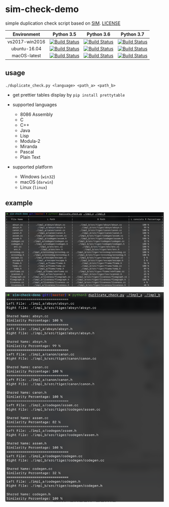 # sim-check-demo
simple duplication check script based on [SIM](https://dickgrune.com/Programs/similarity_tester/). [LICENSE](https://github.com/yuetsin/sim-check-demo/blob/master/SIM_LICENSE.txt)

|  Environment | Python 3.5 | Python 3.6 | Python 3.7 |
|  :-:  | :-: | :-: | :-: |
| vs2017-win2016 | [![Build Status](https://dev.azure.com/msbiglawgood/sim-check/_apis/build/status/yuetsin.sim-check-demo?branchName=master&jobName=Windows&configuration=Windows%20Python35)](https://dev.azure.com/msbiglawgood/sim-check/_build/latest?definitionId=2&branchName=master) | [![Build Status](https://dev.azure.com/msbiglawgood/sim-check/_apis/build/status/yuetsin.sim-check-demo?branchName=master&jobName=Windows&configuration=Windows%20Python36)](https://dev.azure.com/msbiglawgood/sim-check/_build/latest?definitionId=2&branchName=master) | [![Build Status](https://dev.azure.com/msbiglawgood/sim-check/_apis/build/status/yuetsin.sim-check-demo?branchName=master&jobName=Windows&configuration=Windows%20Python37)](https://dev.azure.com/msbiglawgood/sim-check/_build/latest?definitionId=2&branchName=master) |
| ubuntu-16.04 | [![Build Status](https://dev.azure.com/msbiglawgood/sim-check/_apis/build/status/yuetsin.sim-check-demo?branchName=master&jobName=Linux&configuration=Linux%20Python35)](https://dev.azure.com/msbiglawgood/sim-check/_build/latest?definitionId=2&branchName=master) | [![Build Status](https://dev.azure.com/msbiglawgood/sim-check/_apis/build/status/yuetsin.sim-check-demo?branchName=master&jobName=Linux&configuration=Linux%20Python36)](https://dev.azure.com/msbiglawgood/sim-check/_build/latest?definitionId=2&branchName=master) | [![Build Status](https://dev.azure.com/msbiglawgood/sim-check/_apis/build/status/yuetsin.sim-check-demo?branchName=master&jobName=Linux&configuration=Linux%20Python37)](https://dev.azure.com/msbiglawgood/sim-check/_build/latest?definitionId=2&branchName=master) |
| macOS-latest | [![Build Status](https://dev.azure.com/msbiglawgood/sim-check/_apis/build/status/yuetsin.sim-check-demo?branchName=master&jobName=macOS&configuration=macOS%20Python35)](https://dev.azure.com/msbiglawgood/sim-check/_build/latest?definitionId=2&branchName=master) | [![Build Status](https://dev.azure.com/msbiglawgood/sim-check/_apis/build/status/yuetsin.sim-check-demo?branchName=master&jobName=macOS&configuration=macOS%20Python36)](https://dev.azure.com/msbiglawgood/sim-check/_build/latest?definitionId=2&branchName=master) | [![Build Status](https://dev.azure.com/msbiglawgood/sim-check/_apis/build/status/yuetsin.sim-check-demo?branchName=master&jobName=macOS&configuration=macOS%20Python37)](https://dev.azure.com/msbiglawgood/sim-check/_build/latest?definitionId=2&branchName=master) |

## usage

`./duplicate_check.py <language> <path_a> <path_b>`

* get prettier tables display by `pip install prettytable`

* supported languages
  * 8086 Assembly
  * C
  * C++
  * Java
  * Lisp
  * Modula-2
  * Miranda
  * Pascal
  * Plain Text

* supported platform
  * Windows (`win32`)
  * macOS (`darwin`)
  * Linux (`linux`)

## example

![Image A](https://github.com/yuetsin/sim-check-demo/blob/master/img_a.png?raw=true)

![Image B](https://github.com/yuetsin/sim-check-demo/blob/master/img_b.png?raw=true)
